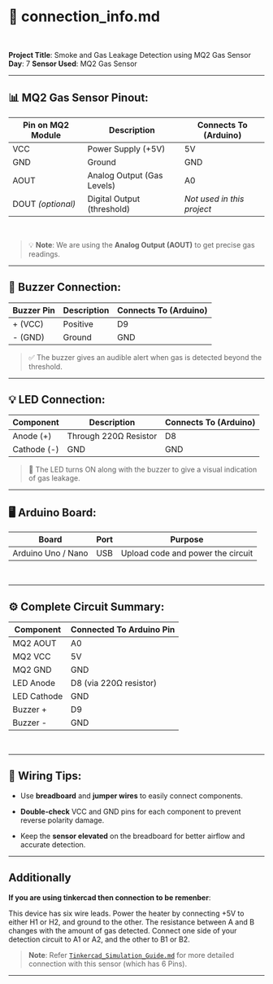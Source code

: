 # 🔌 connection_info.md
<br>  

**Project Title**: Smoke and Gas Leakage Detection using MQ2 Gas Sensor
**Day**: 7
**Sensor Used**: MQ2 Gas Sensor

---

## 📊 MQ2 Gas Sensor Pinout:

| Pin on MQ2 Module | Description                | Connects To (Arduino)      |
| ----------------- | -------------------------- | -------------------------- |
| VCC               | Power Supply (+5V)         | 5V                         |
| GND               | Ground                     | GND                        |
| AOUT              | Analog Output (Gas Levels) | A0                         |
| DOUT *(optional)* | Digital Output (threshold) | *Not used in this project* |
<br>

> 💡 **Note**: We are using the **Analog Output (AOUT)** to get precise gas readings.

---

## 🔔 Buzzer Connection:

| Buzzer Pin | Description | Connects To (Arduino) |
| ---------- | ----------- | --------------------- |
| + (VCC)    | Positive    | D9                    |
| - (GND)    | Ground      | GND                   |

> ✅ The buzzer gives an audible alert when gas is detected beyond the threshold.

---

## 💡 LED Connection:

| Component   | Description           | Connects To (Arduino) |
| ----------- | --------------------- | --------------------- |
| Anode (+)   | Through 220Ω Resistor | D8                    |
| Cathode (-) | GND                   | GND                   |

> 🔴 The LED turns ON along with the buzzer to give a visual indication of gas leakage.

---

## 🖥 Arduino Board:

| Board              | Port | Purpose                           |
| ------------------ | ---- | --------------------------------- |
| Arduino Uno / Nano | USB  | Upload code and power the circuit |

<br>  

---

## ⚙️ Complete Circuit Summary:

| Component   | Connected To Arduino Pin |
| ----------- | ------------------------ |
| MQ2 AOUT    | A0                       |
| MQ2 VCC     | 5V                       |
| MQ2 GND     | GND                      |
| LED Anode   | D8 (via 220Ω resistor)   |
| LED Cathode | GND                      |
| Buzzer +    | D9                       |
| Buzzer -    | GND                      |

<br>

---

## 🔌 Wiring Tips:

- Use **breadboard** and **jumper wires** to easily connect components.

- **Double-check** VCC and GND pins for each component to prevent reverse polarity damage.

- Keep the **sensor elevated** on the breadboard for better airflow and accurate detection.

---

## Additionally

**If you are using tinkercad then connection to be remenber**:

This device has six wire leads. Power the heater by connecting +5V to either H1 or H2, and ground to the other. The resistance between A and B changes with the amount of gas detected. Connect one side of your detection circuit to A1 or A2, and the other to B1 or B2.
<br> 

> **Note**: Refer [`Tinkercad_Simulation_Guide.md`](./Tinkercad_Simulation_Guide.md) for more detailed connection with this sensor (which has 6 Pins).

--- 
